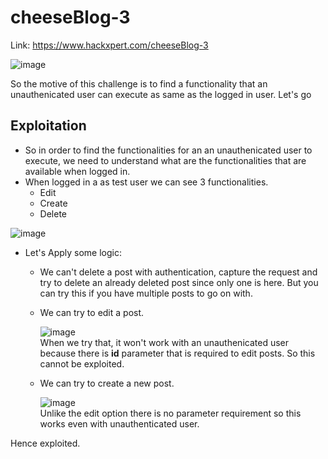 # cheeseBlog-3
Link: https://www.hackxpert.com/cheeseBlog-3<br>

![image](https://user-images.githubusercontent.com/73820496/218440866-1a25f9d6-bee6-4de1-bdf9-6100a795fe67.png)<br>

So the motive of this challenge is to find a functionality that an unauthenicated user can execute as same as the logged in user. Let's go

## Exploitation 
- So in order to find the functionalities for an an unauthenicated user to execute, we need to understand what are the functionalities that are available when logged in.
- When logged in a as test user we can see 3 functionalities.
  - Edit
  - Create
  - Delete<br>

![image](https://user-images.githubusercontent.com/73820496/218441562-0312e158-edca-4638-b2b6-e51bab943c72.png)<br>

- Let's Apply some logic:
  - We can't delete a post with authentication, capture the request and try to delete an already deleted post since only one is here. But you can try this if you have multiple posts to go on with.
  - We can try to edit a post. <br>
  
    ![image](https://user-images.githubusercontent.com/73820496/218442106-57c99948-64ac-4b4d-b560-c0c959d3a3cf.png)<br>
    When we try that, it won't work with an unauthenicated user because there is **id** parameter that is required to edit posts. So this cannot be exploited.<br>
 
  - We can try to create a new post.<br>
  
    ![image](https://user-images.githubusercontent.com/73820496/218442475-ce3074e7-3eb0-4b69-93c7-8529b0f82cc6.png)<br>
    Unlike the edit option there is no parameter requirement so this works even with unauthenticated user.<br>
 
 Hence exploited.

